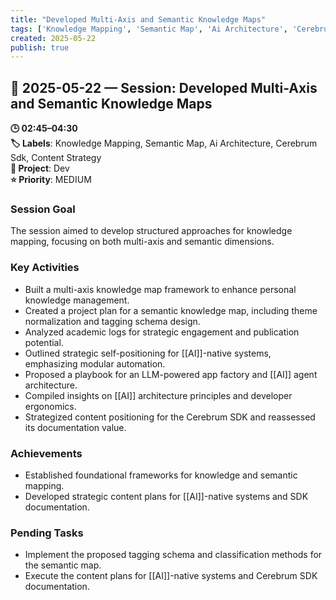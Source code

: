 ```yaml
---
title: "Developed Multi-Axis and Semantic Knowledge Maps"
tags: ['Knowledge Mapping', 'Semantic Map', 'Ai Architecture', 'Cerebrum Sdk', 'Content Strategy']
created: 2025-05-22
publish: true
---
```


## 📅 2025-05-22 — Session: Developed Multi-Axis and Semantic Knowledge Maps

**🕒 02:45–04:30**  
**🏷️ Labels**: Knowledge Mapping, Semantic Map, Ai Architecture, Cerebrum Sdk, Content Strategy  
**📂 Project**: Dev  
**⭐ Priority**: MEDIUM  


### Session Goal
The session aimed to develop structured approaches for knowledge mapping, focusing on both multi-axis and semantic dimensions.

### Key Activities
- Built a multi-axis knowledge map framework to enhance personal knowledge management.
- Created a project plan for a semantic knowledge map, including theme normalization and tagging schema design.
- Analyzed academic logs for strategic engagement and publication potential.
- Outlined strategic self-positioning for [[AI]]-native systems, emphasizing modular automation.
- Proposed a playbook for an LLM-powered app factory and [[AI]] agent architecture.
- Compiled insights on [[AI]] architecture principles and developer ergonomics.
- Strategized content positioning for the Cerebrum SDK and reassessed its documentation value.

### Achievements
- Established foundational frameworks for knowledge and semantic mapping.
- Developed strategic content plans for [[AI]]-native systems and SDK documentation.

### Pending Tasks
- Implement the proposed tagging schema and classification methods for the semantic map.
- Execute the content plans for [[AI]]-native systems and Cerebrum SDK documentation.
